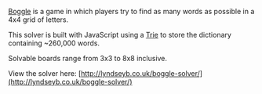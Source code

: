 [Boggle](https://en.wikipedia.org/wiki/Boggle) is a game in which players try to find as many words as possible in a 4x4 grid of letters.

This solver is built with JavaScript using a [Trie](https://en.wikipedia.org/wiki/Trie) to store the dictionary containing ~260,000 words.

Solvable boards range from 3x3 to 8x8 inclusive.

View the solver here: [http://lyndseyb.co.uk/boggle-solver/](http://lyndseyb.co.uk/boggle-solver/)



